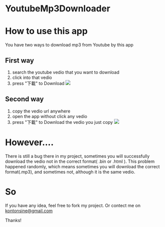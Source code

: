 YoutubeMp3Downloader
===

# How to use this app
You have two ways to download mp3 from Youtube by this app

## First way
1. search the youtube vedio that you want to download
2. click into that vedio
3. press "下載" to Download
![](http://i.imgur.com/622O3Hk.gif)

## Second way
1. copy the vedio url anywhere
2. open the app without click any vedio
3. press "下載" to Download the vedio you just copy
![](http://i.imgur.com/Wz1fhRJ.gif)

# However....
There is still a bug there in my project, sometimes you will successfully download the vedio not in the correct format( .bin or .html ).
This problem happened randomly, which means sometimes you will download the correct format(.mp3), and sometimes not, although it is the same vedio.

# So
If you have any idea, feel free to fork my project.
Or contect me on kontonsine@gmail.com

Thanks!
